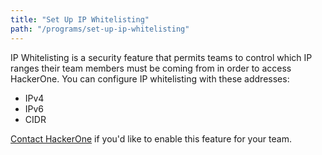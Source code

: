 ```yaml
---
title: "Set Up IP Whitelisting"
path: "/programs/set-up-ip-whitelisting"
---
```


IP Whitelisting is a security feature that permits teams to control which IP ranges their team members must be coming from in order to access HackerOne. You can configure IP whitelisting with these addresses:
* IPv4
* IPv6
* CIDR

[Contact HackerOne](https://support.hackerone.com/hc/en-us/requests/new) if you'd like to enable this feature for your team.  
